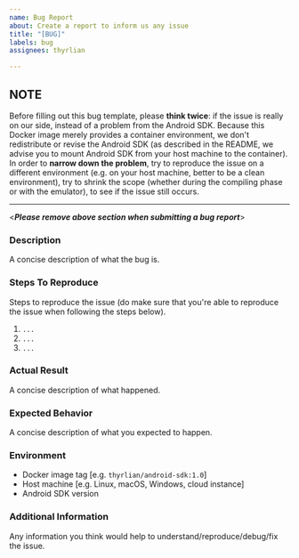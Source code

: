 ```yaml
---
name: Bug Report
about: Create a report to inform us any issue
title: "[BUG]"
labels: bug
assignees: thyrlian

---
```


## NOTE

Before filling out this bug template, please **think twice**: if the issue is really on our side, instead of a problem from the Android SDK.  Because this Docker image merely provides a container environment, we don't redistribute or revise the Android SDK (as described in the README, we advise you to mount Android SDK from your host machine to the container).  In order to **narrow down the problem**, try to reproduce the issue on a different environment (e.g. on your host machine, better to be a clean environment), try to shrink the scope (whether during the compiling phase or with the emulator), to see if the issue still occurs.

---

<***Please remove above section when submitting a bug report***>

### Description

A concise description of what the bug is.

### Steps To Reproduce

Steps to reproduce the issue (do make sure that you're able to reproduce the issue when following the steps below).

1. `...`
2. `...`
3. `...`

### Actual Result

A concise description of what happened.

### Expected Behavior

A concise description of what you expected to happen.

### Environment

 - Docker image tag [e.g. `thyrlian/android-sdk:1.0`]
 - Host machine [e.g. Linux, macOS, Windows, cloud instance]
 - Android SDK version

### Additional Information

Any information you think would help to understand/reproduce/debug/fix the issue.
